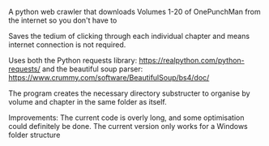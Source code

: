 A python web crawler that downloads Volumes 1-20 of OnePunchMan from the internet so you don't have to 

Saves the tedium of clicking through each individual chapter and means internet connection is not required. 

Uses both the Python requests library: https://realpython.com/python-requests/ 
and the beautiful soup parser: https://www.crummy.com/software/BeautifulSoup/bs4/doc/

The program creates the necessary directory substructer to organise by volume and chapter in the same folder as itself. 

Improvements:
The current code is overly long, and some optimisation could definitely be done.
The current version only works for a Windows folder structure
